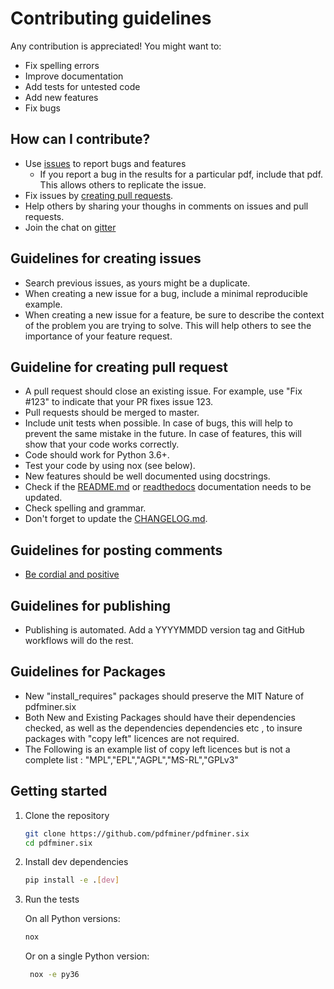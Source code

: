# Contributing guidelines

Any contribution is appreciated! You might want to:

* Fix spelling errors
* Improve documentation
* Add tests for untested code
* Add new features
* Fix bugs

## How can I contribute?

* Use [issues](https://github.com/pdfminer/pdfminer.six/issues) to report bugs and features
    - If you report a bug in the results for a particular pdf, include that pdf. This allows others to replicate the
     issue. 
* Fix issues by [creating pull requests](https://help.github.com/en/articles/creating-a-pull-request).
* Help others by sharing your thoughs in comments on issues and pull requests.
* Join the chat on [gitter](https://gitter.im/pdfminer-six/Lobby)

## Guidelines for creating issues

* Search previous issues, as yours might be a duplicate.
* When creating a new issue for a bug, include a minimal reproducible example.
* When creating a new issue for a feature, be sure to describe the context of the problem you are trying to solve. This
  will help others to see the importance of your feature request. 

## Guideline for creating pull request

* A pull request should close an existing issue. For example, use "Fix #123" to indicate that your PR fixes issue 123. 
* Pull requests should be merged to master.
* Include unit tests when possible. In case of bugs, this will help to prevent the same mistake in the future. In case
  of features, this will show that your code works correctly.
* Code should work for Python 3.6+.
* Test your code by using nox (see below). 
* New features should be well documented using docstrings.
* Check if the [README.md](../README.md) or [readthedocs](../docs/source) documentation needs to be updated. 
* Check spelling and grammar.
* Don't forget to update the [CHANGELOG.md](CHANGELOG.md#[Unreleased]). 

## Guidelines for posting comments

* [Be cordial and positive](https://www.kennethreitz.org/essays/be-cordial-or-be-on-your-way)

## Guidelines for publishing

* Publishing is automated. Add a YYYYMMDD version tag and GitHub workflows will do the rest. 

## Guidelines for Packages 

* New "install_requires" packages should preserve the MIT Nature of pdfminer.six
* Both New and Existing Packages should have their dependencies checked, as well as the dependencies dependencies etc , to insure packages with "copy left" licences are not required.
* The Following is an example list of copy left licences but is not a complete list : "MPL","EPL","AGPL","MS-RL","GPLv3"


## Getting started

1. Clone the repository

    ```sh
    git clone https://github.com/pdfminer/pdfminer.six
    cd pdfminer.six
    ```

2. Install dev dependencies

    ```sh
    pip install -e .[dev]
    ```

3. Run the tests

    On all Python versions:

    ```sh
    nox
   ```
   
   Or on a single Python version:
   
   ```sh
    nox -e py36
    ```
